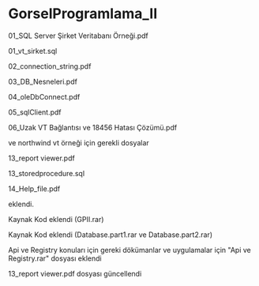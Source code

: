 # GorselProgramlama_II

01_SQL Server Şirket Veritabanı Örneği.pdf 
<p>01_vt_sirket.sql
<p>02_connection_string.pdf
<p>03_DB_Nesneleri.pdf 
<p>04_oleDbConnect.pdf
<p>05_sqlClient.pdf
<p>06_Uzak VT Bağlantısı ve 18456 Hatası Çözümü.pdf
<p>ve northwind vt örneği için gerekli dosyalar 
<p>13_report viewer.pdf
<p>13_storedprocedure.sql
<p>14_Help_file.pdf
<p>eklendi.
  
Kaynak Kod eklendi (GPII.rar)
  
Kaynak Kod eklendi (Database.part1.rar ve Database.part2.rar)
  
<p>Api ve Registry konuları için gereki dökümanlar ve uygulamalar için "Api ve Registry.rar" dosyası eklendi
<p>13_report viewer.pdf dosyası güncellendi
